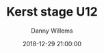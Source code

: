 ---
layout: album
title: Kerst stage U12
description: Op de stagedag van de U12 werd hard gewerkt aan de fundamentals, vaardigheden die de spelers nodig hebben om verschillende situaties in een wedstrijd aan te kunnen.
date: 2018-12-29 21:00:00
cover: /albums/2018-12-29-kerstage-u12/thumbnails/DSC_0001.jpg
author: Danny Willems
pagination: 
  enabled: true
  images: true
  imageLayout: image
  itemsPerPage: 128
---
